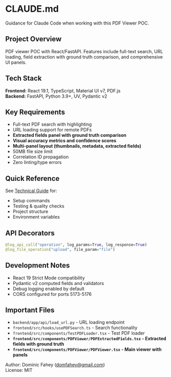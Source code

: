 # CLAUDE.md

Guidance for Claude Code when working with this PDF Viewer POC.

## Project Overview

PDF viewer POC with React/FastAPI. Features include full-text search, URL loading, field extraction with ground truth comparison, and comprehensive UI panels.

## Tech Stack

**Frontend:** React 19.1, TypeScript, Material UI v7, PDF.js  
**Backend:** FastAPI, Python 3.9+, UV, Pydantic v2

## Key Requirements

- Full-text PDF search with highlighting
- URL loading support for remote PDFs
- **Extracted fields panel with ground truth comparison**
- **Visual accuracy metrics and confidence scores**
- **Multi-panel layout (thumbnails, metadata, extracted fields)**
- 50MB file size limit
- Correlation ID propagation
- Zero linting/type errors

## Quick Reference

See [Technical Guide](docs/TECHNICAL.md) for:
- Setup commands
- Testing & quality checks
- Project structure
- Environment variables

## API Decorators

```python
@log_api_call("operation", log_params=True, log_response=True)
@log_file_operation("upload", file_param="file")
```

## Development Notes

- React 19 Strict Mode compatibility
- Pydantic v2 computed fields and validators
- Debug logging enabled by default
- CORS configured for ports 5173-5176

## Important Files

- `backend/app/api/load_url.py` - URL loading endpoint
- `frontend/src/hooks/usePDFSearch.ts` - Search functionality
- `frontend/src/components/TestPDFLoader.tsx` - Test PDF loader
- **`frontend/src/components/PDFViewer/PDFExtractedFields.tsx` - Extracted fields with ground truth**
- **`frontend/src/components/PDFViewer/PDFViewer.tsx` - Main viewer with panels**

Author: Dominic Fahey (domfahey@gmail.com)  
License: MIT